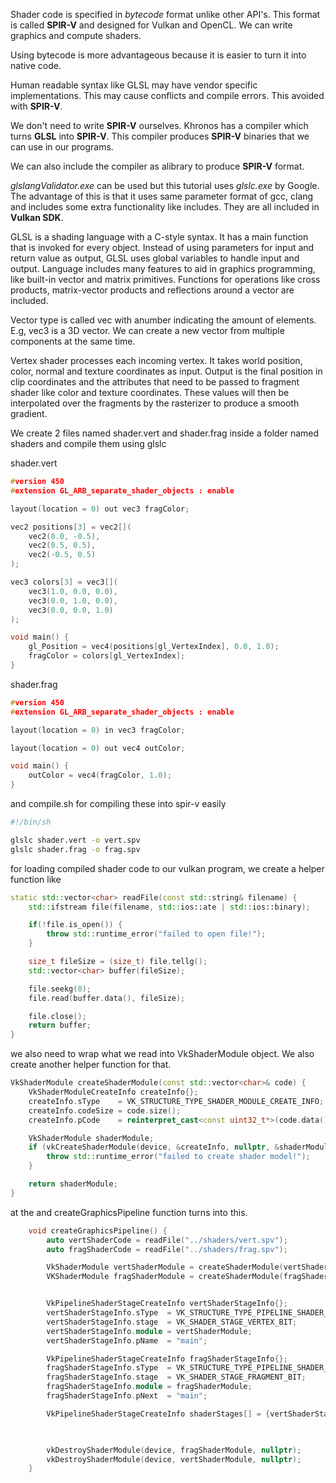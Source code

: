 Shader code is specified in *bytecode* format unlike other API's. This format is called **SPIR-V** and designed for Vulkan and OpenCL. We can write graphics and compute shaders.

Using bytecode is more advantageous because it is easier to turn it into native code. 

Human readable syntax like GLSL may have vendor specific implementations. This may cause conflicts and compile errors. This avoided with **SPIR-V**.

We don't need to write **SPIR-V** ourselves. Khronos has a compiler which turns **GLSL** into **SPIR-V**. This compiler produces **SPIR-V** binaries that we can use in our programs.

We can also include the compiler as alibrary to produce **SPIR-V** format.

*glslangValidator.exe* can be used but this tutorial uses *glslc.exe* by Google. The advantage of this is that it uses same parameter format of gcc, clang and includes some extra functionality like includes. They are all included in **Vulkan SDK**.

GLSL is a shading language with a C-style syntax. It has a main function that is invoked for every object. Instead of using parameters for input and return value as output, GLSL uses global variables to handle input and output. Language includes many features to aid in graphics programming, like built-in vector and matrix primitives. Functions for operations like cross products, matrix-vector products and reflections around a vector are included.

Vector type is called vec with anumber indicating the amount of elements. E.g, vec3 is a 3D vector. We can create a new vector from multiple components at the same time.

Vertex shader processes each incoming vertex. It takes world position, color, normal and texture coordinates as input. Output is the final position in clip coordinates and the attributes that need to be passed to fragment shader like color and texture coordinates. These values will then be interpolated over the fragments by the rasterizer to produce a smooth gradient.

We create 2 files named shader.vert and shader.frag inside a folder named shaders and compile them using glslc

shader.vert

```c++
#version 450
#extension GL_ARB_separate_shader_objects : enable

layout(location = 0) out vec3 fragColor;

vec2 positions[3] = vec2[](
    vec2(0.0, -0.5),
    vec2(0.5, 0.5),
    vec2(-0.5, 0.5)
);

vec3 colors[3] = vec3[](
    vec3(1.0, 0.0, 0.0),
    vec3(0.0, 1.0, 0.0),
    vec3(0.0, 0.0, 1.0)
);

void main() {
    gl_Position = vec4(positions[gl_VertexIndex], 0.0, 1.0);
    fragColor = colors[gl_VertexIndex];
}
```

shader.frag

```c++
#version 450
#extension GL_ARB_separate_shader_objects : enable

layout(location = 0) in vec3 fragColor;

layout(location = 0) out vec4 outColor;

void main() {
    outColor = vec4(fragColor, 1.0);
}
```

and compile.sh for compiling these into spir-v easily

```sh
#!/bin/sh

glslc shader.vert -o vert.spv
glslc shader.frag -o frag.spv
```

for loading compiled shader code to our vulkan program, we create a helper function like

```c++
static std::vector<char> readFile(const std::string& filename) {
    std::ifstream file(filename, std::ios::ate | std::ios::binary);

    if(!file.is_open()) {
        throw std::runtime_error("failed to open file!");
    }

    size_t fileSize = (size_t) file.tellg();
    std::vector<char> buffer(fileSize);

    file.seekg(0);
    file.read(buffer.data(), fileSize);

    file.close();
    return buffer;
}
```

we also need to wrap what we read into VkShaderModule  object. We also create another helper function for that.

```c++
VkShaderModule createShaderModule(const std::vector<char>& code) {
    VkShaderModuleCreateInfo createInfo{};
    createInfo.sType    = VK_STRUCTURE_TYPE_SHADER_MODULE_CREATE_INFO;
    createInfo.codeSize = code.size();
    createInfo.pCode    = reinterpret_cast<const uint32_t*>(code.data());

    VkShaderModule shaderModule;
    if (vkCreateShaderModule(device, &createInfo, nullptr, &shaderModule) != VK_SUCCESS) {
        throw std::runtime_error("failed to create shader model!");
    }

    return shaderModule;
}
```

at the and createGraphicsPipeline function turns into this.

```c++
    void createGraphicsPipeline() {
        auto vertShaderCode = readFile("../shaders/vert.spv");
        auto fragShaderCode = readFile("../shaders/frag.spv");

        VkShaderModule vertShaderModule = createShaderModule(vertShaderCode);
        VKShaderModule fragShaderModule = createShaderModule(fragShaderCode);


        VkPipelineShaderStageCreateInfo vertShaderStageInfo{};
        vertShaderStageInfo.sType  = VK_STRUCTURE_TYPE_PIPELINE_SHADER_STAGE_CREATE_INFO;
        vertShaderStageInfo.stage  = VK_SHADER_STAGE_VERTEX_BIT;
        vertShaderStageInfo.module = vertShaderModule;
        vertShaderStageInfo.pName  = "main";

        VkPipelineShaderStageCreateInfo fragShaderStageInfo{};
        fragShaderStageInfo.sType  = VK_STRUCTURE_TYPE_PIPELINE_SHADER_STAGE_CREATE_INFO;
        fragShaderStageInfo.stage  = VK_SHADER_STAGE_FRAGMENT_BIT;
        fragShaderStageInfo.module = fragShaderModule;
        fragShaderStageInfo.pNext  = "main";

        VkPipelineShaderStageCreateInfo shaderStages[] = {vertShaderStageInfo, fragShaderStageInfo};

        

        vkDestroyShaderModule(device, fragShaderModule, nullptr);
        vkDestroyShaderModule(device, vertShaderModule, nullptr);
    }
```